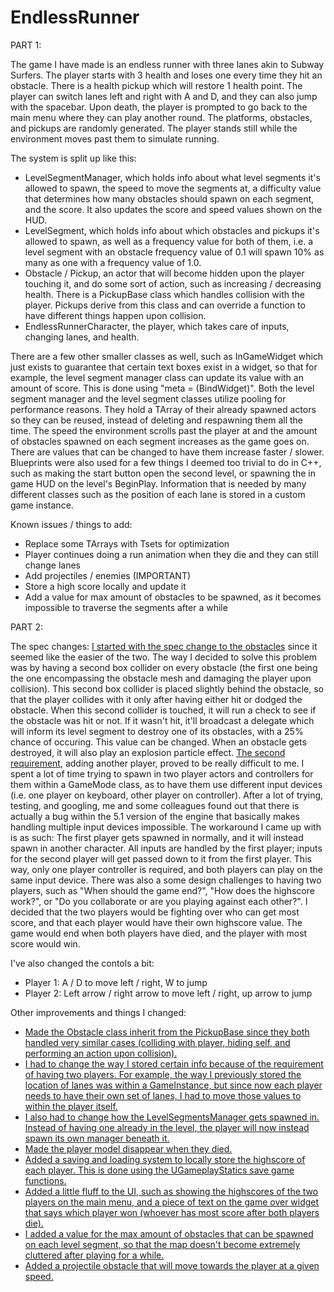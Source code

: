 # EndlessRunner
 
PART 1:

The game I have made is an endless runner with three lanes akin to Subway Surfers. The player starts with 3 health and loses one every time they hit an obstacle. There is a health pickup which will restore 1 health point. The player can switch lanes left and right with A and D, and they can also jump with the spacebar. Upon death, the player is prompted to go back to the main menu where they can play another round. The platforms, obstacles, and pickups are randomly generated. The player stands still while the environment moves past them to simulate running. 

The system is split up like this:
- LevelSegmentManager, which holds info about what level segments it's allowed to spawn, the speed to move the segments at, a difficulty value that determines how many obstacles should spawn on each segment, and the score. It also updates the score and speed values shown on the HUD.
- LevelSegment, which holds info about which obstacles and pickups it's allowed to spawn, as well as a frequency value for both of them, i.e. a level segment with an obstacle frequency value of 0.1 will spawn 10% as many as one with a frequency value of 1.0.
- Obstacle / Pickup, an actor that will become hidden upon the player touching it, and do some sort of action, such as increasing / decreasing health. There is a PickupBase class which handles collision with the player. Pickups derive from this class and can override a function to have different things happen upon collision.
- EndlessRunnerCharacter, the player, which takes care of inputs, changing lanes, and health.

There are a few other smaller classes as well, such as InGameWidget which just exists to guarantee that certain text boxes exist in a widget, so that for example, the level segment manager class can update its value with an amount of score. This is done using "meta = (BindWidget)". Both the level segment manager and the level segment classes utilize pooling for performance reasons. They hold a TArray of their already spawned actors so they can be reused, instead of deleting and respawning them all the time. The speed the environment scrolls past the player at and the amount of obstacles spawned on each segment increases as the game goes on. There are values that can be changed to have them increase faster / slower. Blueprints were also used for a few things I deemed too trivial to do in C++, such as making the start button open the second level, or spawning the in game HUD on the level's BeginPlay. Information that is needed by many different classes such as the position of each lane is stored in a custom game instance.

Known issues / things to add:
- Replace some TArrays with Tsets for optimization
- Player continues doing a run animation when they die and they can still change lanes
- Add projectiles / enemies (IMPORTANT)
- Store a high score locally and update it
- Add a value for max amount of obstacles to be spawned, as it becomes impossible to traverse the segments after a while



PART 2:

The spec changes:
[I started with the spec change to the obstacles]([url](https://github.com/SokySergeant/EndlessRunnerUnreal/commit/10c07a1ed17f227d0bce28b71f3639032fa7c856)) since it seemed like the easier of the two. The way I decided to solve this problem was by having a second box collider on every obstacle (the first one being the one encompassing the obstacle mesh and damaging the player upon collision). This second box collider is placed slightly behind the obstacle, so that the player collides with it only after having either hit or dodged the obstacle. When this second collider is touched, it will run a check to see if the obstacle was hit or not. If it wasn't hit, it'll broadcast a delegate which will inform its level segment to destroy one of its obstacles, with a 25% chance of occuring. This value can be changed. When an obstacle gets destroyed, it will also play an explosion particle effect.
[The second requirement]([url](https://github.com/SokySergeant/EndlessRunnerUnreal/commit/8bb30901d7619d9cf923fdfc707fe24b9f3bf3c4)), adding another player, proved to be really difficult to me. I spent a lot of time trying to spawn in two player actors and controllers for them within a GameMode class, as to have them use different input devices (i.e. one player on keyboard, other player on controller). After a lot of trying, testing, and googling, me and some colleagues found out that there is actually a bug within the 5.1 version of the engine that basically makes handling multiple input devices impossible. The workaround I came up with is as such: The first player gets spawned in normally, and it will instead spawn in another character. All inputs are handled by the first player; inputs for the second player will get passed down to it from the first player. This way, only one player controller is required, and both players can play on the same input device. There was also a some design challenges to having two players, such as "When should the game end?", "How does the highscore work?", or "Do you collaborate or are you playing against each other?". I decided that the two players would be fighting over who can get most score, and that each player would have their own highscore value. The game would end when both players have died, and the player with most score would win. 

I've also changed the contols a bit:
- Player 1: A / D to move left / right, W to jump
- Player 2: Left arrow / right arrow to move left / right, up arrow to jump

Other improvements and things I changed:
- [Made the Obstacle class inherit from the PickupBase since they both handled very similar cases (colliding with player, hiding self, and performing an action upon collision).]([url](https://github.com/SokySergeant/EndlessRunnerUnreal/commit/10c07a1ed17f227d0bce28b71f3639032fa7c856))
- [I had to change the way I stored certain info because of the requirement of having two players. For example, the way I previously stored the location of lanes was within a GameInstance, but since now each player needs to have their own set of lanes, I had to move those values to within the player itself. ]([url](https://github.com/SokySergeant/EndlessRunnerUnreal/commit/10c07a1ed17f227d0bce28b71f3639032fa7c856))
- [I also had to change how the LevelSegmentsManager gets spawned in. Instead of having one already in the level, the player will now instead spawn its own manager beneath it.]([url](https://github.com/SokySergeant/EndlessRunnerUnreal/commit/8bb30901d7619d9cf923fdfc707fe24b9f3bf3c4))
- [Made the player model disappear when they died.]([url](https://github.com/SokySergeant/EndlessRunnerUnreal/commit/8bb30901d7619d9cf923fdfc707fe24b9f3bf3c4))
- [Added a saving and loading system to locally store the highscore of each player. This is done using the UGameplayStatics save game functions.]([url](https://github.com/SokySergeant/EndlessRunnerUnreal/commit/ac22338984266000748449d34d3e94ce37e901c8))
- [Added a little fluff to the UI, such as showing the highscores of the two players on the main menu, and a piece of text on the game over widget that says which player won (whoever has most score after both players die).]([url](https://github.com/SokySergeant/EndlessRunnerUnreal/commit/aa041e886d19d77d282ac3b5b3cf46e736ec6117))
- [I added a value for the max amount of obstacles that can be spawned on each level segment, so that the map doesn't become extremely cluttered after playing for a while.]([url](https://github.com/SokySergeant/EndlessRunnerUnreal/commit/10c07a1ed17f227d0bce28b71f3639032fa7c856))
- [Added a projectile obstacle that will move towards the player at a given speed.]([url](https://github.com/SokySergeant/EndlessRunnerUnreal/commit/17eacacd2595118abe1e6b10f70c2efc2ea745ef))
